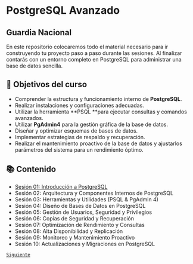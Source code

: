 # PostgreSQL Avanzado
## Guardia Nacional

En este repositorio colocaremos todo el material necesario para ir construyendo tu proyecto paso a paso durante las sesiones. Al finalizar contarás con un entorno completo en PostgreSQL para administrar una base de datos sencilla.

## 🎯 Objetivos del curso

- Comprender la estructura y funcionamiento interno de **PostgreSQL**.
- Realizar instalaciones y configuraciones adecuadas.
- Utilizar la herramienta **PSQL **para ejecutar consultas y comandos avanzados.
- Utilizar **PgAdmin4** para la gestión gráfica de la base de datos.
- Diseñar y optimizar esquemas de bases de datos.
- Implementar estrategias de respaldo y recuperación.
- Realizar el mantenimiento proactivo de la base de datos y ajustarlos parámetros del sistema para un rendimiento óptimo.							

## 📚 Contenido

- [Sesión 01: Introducción a PostgreSQL](sesion01/README.md)
- Sesión 02: Arquitectura y Componentes Internos de PostgreSQL
- Sesión 03: Herramientas y Utilidades (PSQL & PgAdmin 4)
- Sesión 04: Diseño de Bases de Datos en PostgreSQL
- Sesión 05: Gestión de Usuarios, Seguridad y Privilegios
- Sesión 06: Copias de Seguridad y Recuperación
- Sesión 07: Optimización de Rendimiento y Consultas
- Sesión 08: Alta Disponibilidad y Replicación
- Sesión 09: Monitoreo y Mantenimiento Proactivo
- Sesión 10: Actualizaciones y Migraciones en PostgreSQL

[`Siguiente`](sesion01/README.md)
